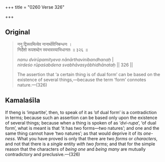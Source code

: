 +++
title = "0260 Verse 326"

+++
## Original 
>
> ननु द्विरूपमित्येव नानार्थविनिबन्धनः ।  
> निर्देशो रूपशब्देन स्वभावस्याभिधानतः ॥ ३२६ ॥ 
>
> *nanu dvirūpamityeva nānārthavinibandhanaḥ* \|  
> *nirdeśo rūpaśabdena svabhāvasyābhidhānataḥ* \|\| 326 \|\| 
>
> The assertion that ‘a certain thing is of dual form’ can be based on the existence of several things,—because the term ‘form’ connotes nature.—(326)



## Kamalaśīla

If theng is ‘impartite’, then, to speak of it as ‘of dual form’ is a contradiction in terms; because such an assertion can be based only upon the existence of several things; because when a thing is spoken of as ‘*dvi-rupa*’, ‘of dual form’, what is meant is that ‘it has two forms—two natures’; and one and the same thing cannot have ‘two natures’; as that would deprive it of its *one-ness*. What you have proved is only that there are two *forms* or *characters*, and not that there is a *single* entity *with two forms*; and that for the simple reason that the characters of *being one* and *being many* are mutually contradictory and preclusive.—(326)


